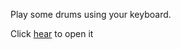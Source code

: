 Play some drums using your keyboard.

Click [hear](https://hammadanwer02.github.io/Drum-Kit/) to open it
